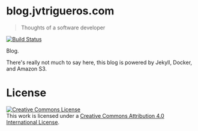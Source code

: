 # blog.jvtrigueros.com
> Thoughts of a software developer

[![Build Status](https://travis-ci.org/jvtrigueros/blog.jvtrigueros.com.svg?branch=master)](https://travis-ci.org/jvtrigueros/blog.jvtrigueros.com)

Blog.

There's really not much to say here, this blog is powered by Jekyll, Docker, and Amazon S3.

# License

<a rel="license" href="http://creativecommons.org/licenses/by/4.0/"><img alt="Creative Commons License" style="border-width:0" src="https://i.creativecommons.org/l/by/4.0/88x31.png" /></a><br />This work is licensed under a <a rel="license" href="http://creativecommons.org/licenses/by/4.0/">Creative Commons Attribution 4.0 International License</a>.
